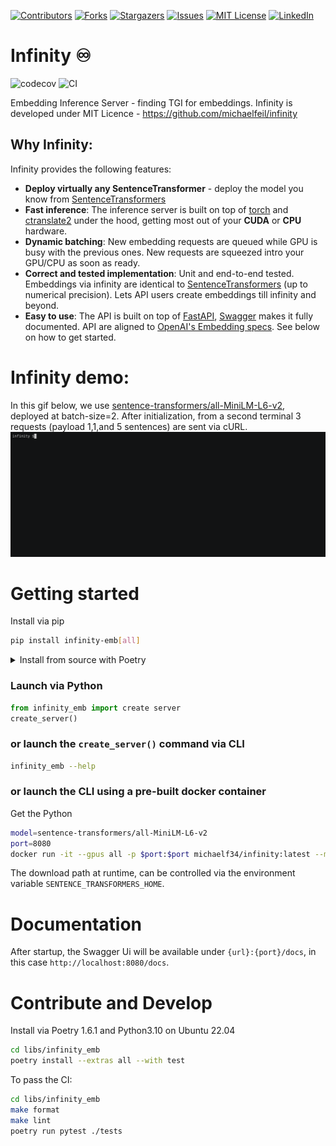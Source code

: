 
<!-- PROJECT SHIELDS -->
<!--
*** I'm using markdown "reference style" links for readability.
*** Reference links are enclosed in brackets [ ] instead of parentheses ( ).
*** See the bottom of this document for the declaration of the reference variables
*** for contributors-url, forks-url, etc. This is an optional, concise syntax you may use.
*** https://www.markdownguide.org/basic-syntax/#reference-style-links
-->
[![Contributors][contributors-shield]][contributors-url]
[![Forks][forks-shield]][forks-url]
[![Stargazers][stars-shield]][stars-url]
[![Issues][issues-shield]][issues-url]
[![MIT License][license-shield]][license-url]
[![LinkedIn][linkedin-shield]][linkedin-url]


# Infinity ♾️
![codecov](https://codecov.io/gh/michaelfeil/infinity/branch/main/graph/badge.svg?token=NMVQY5QOFQ)
![CI](https://github.com/michaelfeil/infinity/actions/workflows/ci.yaml/badge.svg)

Embedding Inference Server - finding TGI for embeddings. Infinity is developed under MIT Licence - https://github.com/michaelfeil/infinity




## Why Infinity:
Infinity provides the following features:
- **Deploy virtually any SentenceTransformer** - deploy the model you know from [SentenceTransformers](https://github.com/UKPLab/sentence-transformers/)
- **Fast inference**: The inference server is built on top of [torch](https:) and [ctranslate2](https://github.com/OpenNMT/CTranslate2) under the hood, getting most out of your **CUDA** or **CPU** hardware.
- **Dynamic batching**: New embedding requests are queued while GPU is busy with the previous ones. New requests are squeezed intro your GPU/CPU as soon as ready. 
- **Correct and tested implementation**: Unit and end-to-end tested. Embeddings via infinity are identical to [SentenceTransformers](https://github.com/UKPLab/sentence-transformers/) (up to numerical precision). Lets API users create embeddings till infinity and beyond.
- **Easy to use**: The API is built on top of [FastAPI](https://fastapi.tiangolo.com/), [Swagger](https://swagger.io/) makes it fully documented. API are aligned to [OpenAI's Embedding specs](https://platform.openai.com/docs/guides/embeddings/what-are-embeddings). See below on how to get started.

# Infinity demo:
In this gif below, we use [sentence-transformers/all-MiniLM-L6-v2](https://huggingface.co/sentence-transformers/all-MiniLM-L6-v2), deployed at batch-size=2. After initialization, from a second terminal 3 requests  (payload 1,1,and 5 sentences) are sent via cURL.
![](docs/demo_v0_0_1.gif)

# Getting started
Install via pip
```bash
pip install infinity-emb[all]
```

<details>
  <summary>Install from source with Poetry</summary>
  
  Advanced:
  To install via Poetry use Poetry 1.6.1, Python 3.10 on Ubuntu 22.04
  ```bash
  git clone https://github.com/michaelfeil/infinity
  cd infinity
  cd libs/infinity_emb
  poetry install --extras all
  ```
</details>


### Launch via Python
```Python
from infinity_emb import create server
create_server()
```

### or launch the `create_server()` command via CLI
```bash
infinity_emb --help
```

### or launch the CLI using a pre-built docker container
Get the Python
```bash
model=sentence-transformers/all-MiniLM-L6-v2
port=8080
docker run -it --gpus all -p $port:$port michaelf34/infinity:latest --model-name-or-path $model --port $port
```
The download path at runtime, can be controlled via the environment variable `SENTENCE_TRANSFORMERS_HOME`.

# Documentation
After startup, the Swagger Ui will be available under `{url}:{port}/docs`, in this case `http://localhost:8080/docs`.

# Contribute and Develop

Install via Poetry 1.6.1 and Python3.10 on Ubuntu 22.04
```bash
cd libs/infinity_emb
poetry install --extras all --with test
```

To pass the CI:
```bash
cd libs/infinity_emb
make format
make lint
poetry run pytest ./tests
```



<!-- MARKDOWN LINKS & IMAGES -->
<!-- https://www.markdownguide.org/basic-syntax/#reference-style-links -->
[contributors-shield]: https://img.shields.io/github/contributors/michaelfeil/infinity.svg?style=for-the-badge
[contributors-url]: https://github.com/michaelfeil/infinity/graphs/contributors
[forks-shield]: https://img.shields.io/github/forks/michaelfeil/infinity.svg?style=for-the-badge
[forks-url]: https://github.com/michaelfeil/infinity/network/members
[stars-shield]: https://img.shields.io/github/stars/michaelfeil/infinity.svg?style=for-the-badge
[stars-url]: https://github.com/michaelfeil/infinity/stargazers
[issues-shield]: https://img.shields.io/github/issues/michaelfeil/infinity.svg?style=for-the-badge
[issues-url]: https://github.com/michaelfeil/infinity/issues
[license-shield]: https://img.shields.io/github/license/michaelfeil/infinity.svg?style=for-the-badge
[license-url]: https://github.com/michaelfeil/infinity/blob/master/LICENSE.txt
[linkedin-shield]: https://img.shields.io/badge/-LinkedIn-black.svg?style=for-the-badge&logo=linkedin&colorB=555
[linkedin-url]: https://linkedin.com/in/michael-feil
